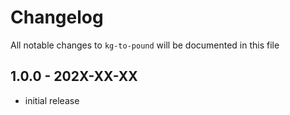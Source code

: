 # Changelog

All notable changes to `kg-to-pound` will be documented in this file

## 1.0.0 - 202X-XX-XX

- initial release
